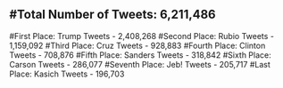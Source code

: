 #Total Number of Tweets: 6,211,486 
---
#First Place: Trump Tweets - 2,408,268
#Second Place: Rubio Tweets - 1,159,092
#Third Place: Cruz Tweets - 928,883
#Fourth Place: Clinton Tweets - 708,876
#Fifth Place: Sanders Tweets - 318,842
#Sixth Place: Carson Tweets - 286,077
#Seventh Place: Jeb! Tweets - 205,717
#Last Place: Kasich Tweets - 196,703
